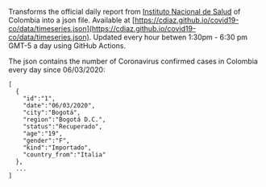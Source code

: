 Transforms the official daily report from [Instituto Nacional de Salud](https://www.ins.gov.co/Noticias/Paginas/Coronavirus.aspx) of Colombia into a json file. Available at [https://cdiaz.github.io/covid19-co/data/timeseries.json](https://cdiaz.github.io/covid19-co/data/timeseries.json). Updated every hour betwen 1:30pm - 6:30 pm GMT-5 a day using GitHub Actions.

The json contains the number of Coronavirus confirmed cases in Colombia every day since 06/03/2020:

```
[
  {
    "id":"1",
    "date":"06/03/2020",
    "city":"Bogotá",
    "region":"Bogotá D.C.",
    "status":"Recuperado",
    "age":"19",
    "gender":"F",
    "kind":"Importado",
    "country_from":"Italia"
  },
  ...
]
```
